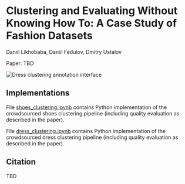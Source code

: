 # Clustering and Evaluating Without Knowing How To: A Case Study of Fashion Datasets

Daniil Likhobaba, Daniil Fedulov, Dmitry Ustalov

Paper: TBD

![Dress clustering annotation interface](https://tolokacommunity.blob.core.windows.net/likhobaba-et-al-clustering/dress_interface_no_color.png)


## Implementations
File [shoes_clustering.ipynb](./shoes_clustering.ipynb) contains Python implementation of the crowdsourced shoes clustering pipeline (including quality evaluation as described in the paper).


File [dress_clustering.ipynb](./dress_clustering.ipynb) contains Python implementation of the crowdsourced dress clustering pipeline (including quality evaluation as described in the paper).

## Citation
TBD